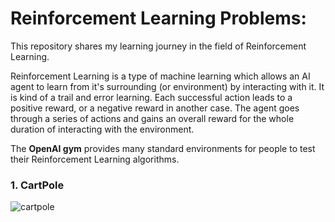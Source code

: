 # Reinforcement Learning Problems: 
This repository shares my learning journey in the field of Reinforcement Learning.

Reinforcement Learning is a type of machine learning which allows an AI agent to learn from it's surrounding (or environment) by interacting with it. It is kind of a trail and error learning. Each successful action leads to a positive reward, or a negative reward in another case. The agent goes through a series of actions and gains an overall reward for the whole duration of interacting with the environment.

The **OpenAI gym** provides many standard environments for people to test their Reinforcement Learning algorithms.

### 1. CartPole


![cartpole](https://imgur.com/AyyyuxI)

